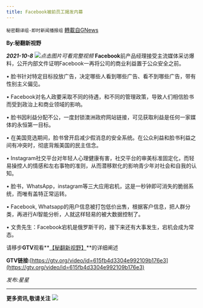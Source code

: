 ```yaml
---
title: Facebook被前员工揭发内幕
---
```

`秘密翻译组-即时新闻播报组` [轉載自GNews](https://gnews.org/zh-hans/1581059/)

**By:秘翻新视野**

***2021-10-8***
[![](https://assets.gnews.org/wp-content/uploads/2021/10/IMAGE-2021-10-08-111407.jpg)](https://gtv.org/video/id=615fb4d3304e992109b176e3)*点击图片可看完整视频*
**Facebook**前产品经理接受主流媒体采访爆料，公开内部文件证明Facebook一再将公司的商业利益置于公众安全之前。

• 脸书针对特定目标投放广告，决定哪些人看到哪些广告、看不到哪些广告，带有性别主义偏见。

• Facebook对名人政要采取不同的待遇，和不同的管理政策，导致人们相信脸书而受到政治上和商业领域的影响。

• 脸书因利益分配不公，一度封锁澳洲政府网站链接，可见获取利益是任何一家媒体的永恒第一目标。

• 在美国竞选期间，脸书曾开启减少假消息的安全系统。在公众利益和脸书利益之间有冲突时，彻底背叛美国的民主信念。

• Instagram社交平台对年轻人心理健康有害，社交平台的审美标准固定化，而轻易操控人的情感和左右事物的准则，从而潜移默化的影响青少年对社会和自我的认知。

• 脸书，WhatsApp，instagram等三大应用宕机，这是一秒钟即可消失的脆弱系统，而唯有盖特正常运转。

• Facebook, Whatsapp的用户信息被打包低价出售，根据客户信息，把人群分类，再进行AI智能分析，人就这样轻易的被大数据控制了。

• 文贵先生：Facebook宕机是俄罗斯干的，接下来还有大事发生，宕机会成为常态。

请移步**GTV**观看**[【秘翻新视野】](https://gtv.org/video/id=615fb4d3304e992109b176e3)**的详细阐述

**GTV链接:**[https://gtv.org/video/id=615fb4d3304e992109b176e3](https://gtv.org/video/id=615fb4d3304e992109b176e3)

*发布:星星*

* * *

**更多资讯,敬请关注**
![](https://assets.gnews.org/wp-content/uploads/2021/10/IMAGE-2021-08-12-195949.jpg)
